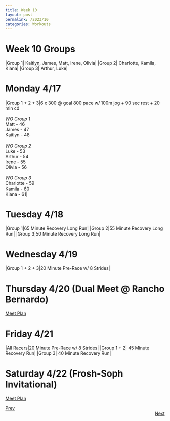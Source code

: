 ```yaml
---
title: Week 10
layout: post
permalink: /2023/10
categories: Workouts
---
```



# Week 10 Groups

|Group 1| Kaitlyn, James, Matt, Irene, Olivia|
|Group 2| Charlotte, Kamila, Kiana|
|Group 3| Arthur, Luke|

# Monday 4/17

|Group 1 + 2 + 3|6 x 300 @ goal 800 pace w/ 100m jog + 90 sec rest + 20 min cd <br><br> *WO Group 1* <br> Matt - 46 <br> James - 47 <br> Kaitlyn - 48 <br><br> *WO Group 2* <br> Luke - 53 <br> Arthur  - 54 <br> Irene - 55 <br> Olivia - 56 <br><br> *WO Group 3* <br> Charlotte - 59 <br> Kamila - 60 <br> Kiana - 61|

# Tuesday 4/18

|Group 1|65 Minute Recovery Long Run|
|Group 2|55 Minute Recovery Long Run|
|Group 3|50 Minute Recovery Long Run|


# Wednesday 4/19 

|Group 1 + 2 + 3|20 Minute Pre-Race w/ 8 Strides|

# Thursday 4/20 (Dual Meet @ Rancho Bernardo)

[Meet Plan]({{site.baseurl}}/2023/RB)

# Friday 4/21

|All Racers|20 Minute Pre-Race w/ 8 Strides|
|Group 1 + 2| 45 Minute Recovery Run|
|Group 3| 40 Minute Recovery Run|

# Saturday 4/22 (Frosh-Soph Invitational)

[Meet Plan]({{site.baseurl}}/2023/FS)

<div style="text-align: left"> <a href="{{site.baseurl}}/2023/9">Prev</a></div> 
<div style="text-align: right"> <a href="{{site.baseurl}}/2023/11">Next</a></div>